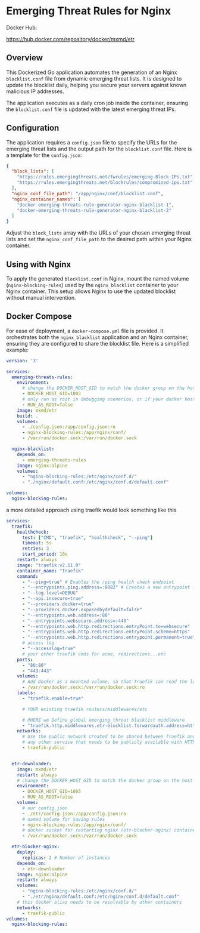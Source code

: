 # Emerging Threat Rules for Nginx

Docker Hub:

https://hub.docker.com/repository/docker/mxmd/etr



## Overview

This Dockerized Go application automates the generation of an Nginx `blocklist.conf` file from dynamic emerging threat lists. It is designed to update the blocklist daily, helping you secure your servers against known malicious IP addresses.

The application executes as a daily cron job inside the container, ensuring the `blocklist.conf` file is updated with the latest emerging threat IPs.

## Configuration

The application requires a `config.json` file to specify the URLs for the emerging threat lists and the output path for the `blocklist.conf` file. Here is a template for the `config.json`:

```json
{
  "block_lists": [
    "https://rules.emergingthreats.net/fwrules/emerging-Block-IPs.txt",
    "https://rules.emergingthreats.net/blockrules/compromised-ips.txt"
  ],
  "nginx_conf_file_path": "/app/nginx/conf/blocklist.conf",
  "nginx_container_names": [
    "docker-emerging-threats-rule-generator-nginx-blacklist-1",
    "docker-emerging-threats-rule-generator-nginx-blacklist-2"
  ]
}
```

Adjust the `block_lists` array with the URLs of your chosen emerging threat lists and set the `nginx_conf_file_path` to the desired path within your Nginx container.

## Using with Nginx

To apply the generated `blocklist.conf` in Nginx, mount the named volume (`nginx-blocking-rules`) used by the `nginx_blacklist` container to your Nginx container. This setup allows Nginx to use the updated blocklist without manual intervention.

## Docker Compose

For ease of deployment, a `docker-compose.yml` file is provided. It orchestrates both the `nginx_blacklist` application and an Nginx container, ensuring they are configured to share the blocklist file. Here is a simplified example:

```yaml
version: '3'

services:
  emerging-threats-rules:
    environment:
      # change the DOCKER_HOST_GID to match the docker group on the host - using "grep docker /etc/group | cut -d: -f3" - this is typically a 100x user
      - DOCKER_HOST_GID=1003
      # only run as root in debugging scenerios, or if your docker host is running something like a boot2docker iso where the docker gid lower than 1000 as this can cause conflicts with alpine
      - RUN_AS_ROOT=false
    image: mxmd/etr
    build: .
    volumes:
      - ./config.json:/app/config.json:ro
      - nginx-blocking-rules:/app/nginx/conf/
      - /var/run/docker.sock:/var/run/docker.sock

  nginx-blacklist:
    depends_on:
      - emerging-threats-rules
    image: nginx:alpine
    volumes:
      - "nginx-blocking-rules:/etc/nginx/conf.d/"
      - "./nginx/default.conf:/etc/nginx/conf.d/default.conf"

volumes:
  nginx-blocking-rules:
```

a more detailed approach using traefik would look something like this

```yaml
services:
  traefik:
    healthcheck:
      test: ["CMD", "traefik", "healthcheck", "--ping"]
      timeout: 5s
      retries: 3
      start_period: 10s
    restart: always
    image: "traefik:v2.11.0"
    container_name: "traefik"
    command:
      - "--ping=true" # Enables the /ping health check endpoint
      - "--entrypoints.ping.address=:8082" # Creates a new entrypoint for ping on a port not exposed outside
      - "--log.level=DEBUG"
      - "--api.insecure=true"
      - "--providers.docker=true"
      - "--providers.docker.exposedbydefault=false"
      - "--entrypoints.web.address=:80"
      - "--entrypoints.websecure.address=:443"
      - "--entrypoints.web.http.redirections.entryPoint.to=websecure"
      - "--entrypoints.web.http.redirections.entryPoint.scheme=https"
      - "--entrypoints.web.http.redirections.entrypoint.permanent=true"
      # access log
      - "--accesslog=true"
      # your other traefik cmds for acme, redirections...etc
    ports:
      - "80:80"
      - "443:443"
    volumes:
      # Add Docker as a mounted volume, so that Traefik can read the labels of other services
      - /var/run/docker.sock:/var/run/docker.sock:ro
    labels:
      - "traefik.enable=true"

      # YOUR existing traefik routers/middlewares/etc

      # @HERE we Define global emerging threat blacklist middleware
      - "traefik.http.middlewares.etr-blocklist.forwardauth.address=http://etr-blocker-nginx/check_ip"
    networks:
      # Use the public network created to be shared between Traefik and
      # any other service that needs to be publicly available with HTTPS
      - traefik-public


  etr-downloader:
    image: mxmd/etr
    restart: always
    # change the DOCKER_HOST_GID to match the docker group on the host - using "grep docker /etc/group | cut -d: -f3"
    environment:
      - DOCKER_HOST_GID=1003
      - RUN_AS_ROOT=false
    volumes:
      # our config.json
      - ./etr/config.json:/app/config.json:ro
      # named volume for saving rules
      - nginx-blocking-rules:/app/nginx/conf/
      # docker socket for restarting nginx (etr-blocker-nginx) containers
      - /var/run/docker.sock:/var/run/docker.sock

  etr-blocker-nginx:
    deploy:
      replicas: 2 # Number of instances
    depends_on:
      - etr-downloader
    image: nginx:alpine
    restart: always
    volumes:
      - "nginx-blocking-rules:/etc/nginx/conf.d/"
      - "./etr/nginx/default.conf:/etc/nginx/conf.d/default.conf"
    # this docker alias needs to be resolvable by other containers
    networks:
      - traefik-public
volumes:
  nginx-blocking-rules:
```
